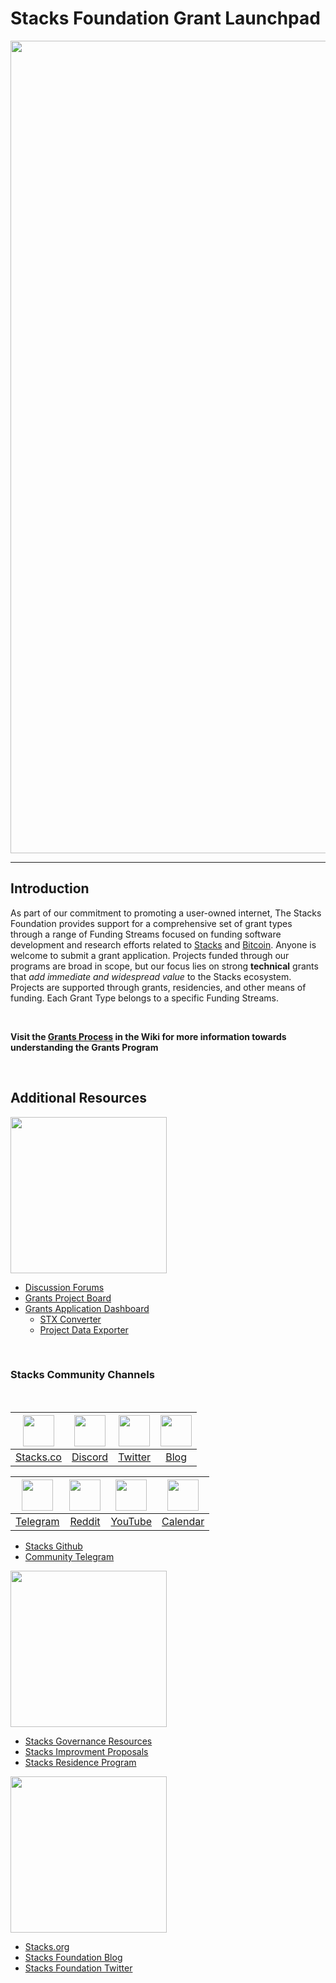 # Stacks Foundation Grant Launchpad<!-- omit in toc -->

<p align="center">
  <img src="https://github.com/stacksgov/Stacks-Grant-Launchpad/raw/master/docs/assets/images/grant_program_header.png" style="width:1300px";>
</p>

---


## Introduction

As part of our commitment to promoting a user-owned internet, The Stacks Foundation provides support for a comprehensive set of grant types through a range of Funding Streams focused on funding software development and research efforts related to [Stacks](https://stacks.co) and [Bitcoin](https://bitcoin.org/bitcoin.pdf). Anyone is welcome to submit a grant application. Projects funded through our programs are broad in scope, but our focus lies on strong **technical** grants that _add immediate and widespread value_ to the Stacks ecosystem. Projects are supported through grants, residencies, and other means of funding. Each Grant Type belongs to a specific Funding Streams.


</br>

<b>Visit the [Grants Process](process) in the Wiki for more information towards understanding the Grants Program</b>

</br>

## Additional Resources

<img src="https://github.com/stacksgov/Stacks-Grant-Launchpad/raw/master/docs/assets/images/stacks-launchpad.png?s=50" width="250">

- [Discussion Forums](https://github.com/stacksgov/Stacks-Grant-Launchpad/discussions)
- [Grants Project Board](https://github.com/stacksgov/Stacks-Grant-Launchpad/grants/)
- [Grants Application Dashboard](https://grants.stacks.org)
  - [STX Converter](https://grants.stacks.org/stacks-payment-converter)
  - [Project  Data Exporter](https://grants-dashboard.vercel.app/grant-data-exporter)

</br>

### Stacks Community Channels

</br>

| <img src="https://github.com/stacksgov/Stacks-Grant-Launchpad/raw/master/docs/assets/images/web.png?s=50" width="50"> | <img src="https://github.com/stacksgov/Stacks-Grant-Launchpad/raw/master/docs/assets/images/discord.png?s=50" width="50"> | <img src="https://github.com/stacksgov/Stacks-Grant-Launchpad/raw/master/docs/assets/images/twitter.png?s=50" width="50"> | <img src="https://github.com/stacksgov/Stacks-Grant-Launchpad/raw/master/docs/assets/images/blog.png?s=50" width="50"> |
| :---------------------------------------------------------------------------------------------------------------: | :-------------------------------------------------------------------------------------------------------------------: | :-------------------------------------------------------------------------------------------------------------------: | :----------------------------------------------------------------------------------------------------------------: |
|                                          [Stacks.co](https://stacks.co)                                           |                                       [Discord](https://discord.gg/5usXsXSUAK)                                        |                                         [Twitter](https://twitter.com/Stacks)                                         |                                          [Blog](https://stacks.org/blog)                                           |

| <img src="https://github.com/stacksgov/Stacks-Grant-Launchpad/raw/master/docs/assets/images/telegram.png?s=50" width="50"> | <img src="https://github.com/stacksgov/Stacks-Grant-Launchpad/raw/master/docs/assets/images/reddit.png?s=50" width="50"> | <img src="https://github.com/stacksgov/Stacks-Grant-Launchpad/raw/master/docs/assets/images/youtube-play.png?s=50" width="50"> | <img src="https://github.com/stacksgov/Stacks-Grant-Launchpad/raw/master/docs/assets/images/calendar.png?s=50" width="50"> |
| :--------------------------------------------------------------------------------------------------------------------: | :------------------------------------------------------------------------------------------------------------------: | :------------------------------------------------------------------------------------------------------------------------: | :--------------------------------------------------------------------------------------------------------------------: |
|                                       [Telegram](https://t.me/BlockstackUpdate)                                        |                                     [ Reddit](https://www.reddit.com/r/stacks/)                                      |                                      [YouTube](https://www.youtube.com/c/Blockstack)                                       |                                [Calendar](https://community.stacks.org/events#calendar)                                |

- [Stacks Github](https://github.com/stacks-network)
- [Community Telegram](https://t.me/StacksChat)


<img src="https://github.com/stacksgov/Stacks-Grant-Launchpad/raw/master/docs/assets/images/stacks-governance.png?s=50" width="250">

- [Stacks Governance Resources](https://github.com/stacksgov/resources#stacks-governance---resources)
- [Stacks Improvment Proposals](b.com/stacksgov/sips#stacks-improvement-proposals-sips)
- [Stacks Residence Program](https://github.com/stacksgov/residence-program)

<img src="https://github.com/stacksgov/Stacks-Grant-Launchpad/raw/master/docs/assets/images/stacks-foundation.png?s=50" width="250">
  
  - [Stacks.org](https://stacks.org/)
  - [Stacks Foundation Blog](https://stacks.org/blog)
  - [Stacks Foundation Twitter](https://twitter.com/StacksOrg)
